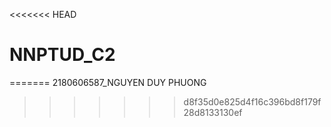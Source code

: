 <<<<<<< HEAD
# NNPTUD_C2
=======
2180606587_NGUYEN DUY PHUONG
>>>>>>> d8f35d0e825d4f16c396bd8f179f28d8133130ef
